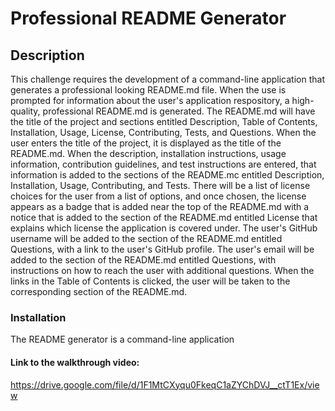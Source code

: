 # Professional README Generator

## Description

This challenge requires the development of a command-line application that generates a professional looking README.md file. 
When the use is prompted for information about the user's application respository, a high-quality, professional README.md is generated. 
The README.md will have the title of the project and sections entitled Description, Table of Contents, Installation, Usage, License, Contributing, Tests, and Questions. 
When the user enters the title of the project, it is displayed as the title of the README.md. When the description, installation instructions, usage information, 
contribution guidelines, and test instructions are entered, that information is added to the sections of the README.mc entitled Description, Installation, Usage, Contributing, and Tests.
There will be a list of license choices for the user from a list of options, and once chosen, the license appears as a badge that is added near the top of the README.md with a notice that
is added to the section of the README.md entitled License that explains which license the application is covered under. The user's GitHub username will be added to the section of the README.md entitled Questions, with a link to the user's GitHub profile. 
The user's email will be added to the section of the README.md entitled Questions, with instructions on how to reach the user with additional questions. When the links in the Table of Contents is clicked, the user will be taken to the corresponding section of the README.md.

### Installation

The README generator is a command-line application

#### Link to the walkthrough video:

https://drive.google.com/file/d/1F1MtCXyqu0FkeqC1aZYChDVJ__ctT1Ex/view
